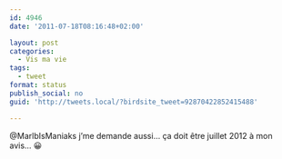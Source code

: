 ```yaml
---
id: 4946
date: '2011-07-18T08:16:48+02:00'

layout: post
categories:
  - Vis ma vie
tags:
  - tweet
format: status
publish_social: no
guid: 'http://tweets.local/?birdsite_tweet=92870422852415488'

---
```


@MarlbIsManiaks j’me demande aussi… ça doit être juillet 2012 à mon avis… 😀